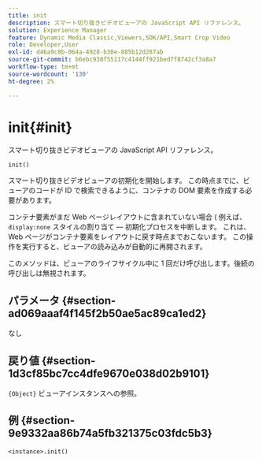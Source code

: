 ```yaml
---
title: init
description: スマート切り抜きビデオビューアの JavaScript API リファレンス。
solution: Experience Manager
feature: Dynamic Media Classic,Viewers,SDK/API,Smart Crop Video
role: Developer,User
exl-id: d46a9c8b-064a-4928-b30e-885b12d287ab
source-git-commit: b6ebc938f55117c4144ff921bed7f8742cf3a8a7
workflow-type: tm+mt
source-wordcount: '130'
ht-degree: 2%

---
```


# init{#init}

スマート切り抜きビデオビューアの JavaScript API リファレンス。

`init()`

スマート切り抜きビデオビューアの初期化を開始します。 この時点までに、ビューアのコードが ID で検索できるように、コンテナの DOM 要素を作成する必要があります。

コンテナ要素がまだ Web ページレイアウトに含まれていない場合 ( 例えば、 `display:none` スタイルの割り当て — 初期化プロセスを中断します。 これは、Web ページがコンテナ要素をレイアウトに戻す時点までおこないます。 この操作を実行すると、ビューアの読み込みが自動的に再開されます。

このメソッドは、ビューアのライフサイクル中に 1 回だけ呼び出します。後続の呼び出しは無視されます。

## パラメータ {#section-ad069aaaf4f145f2b50ae5ac89ca1ed2}

なし

## 戻り値 {#section-1d3cf85bc7cc4dfe9670e038d02b9101}

`{Object}` ビューアインスタンスへの参照。

## 例 {#section-9e9332aa86b74a5fb321375c03fdc5b3}

```
<instance>.init()
```
